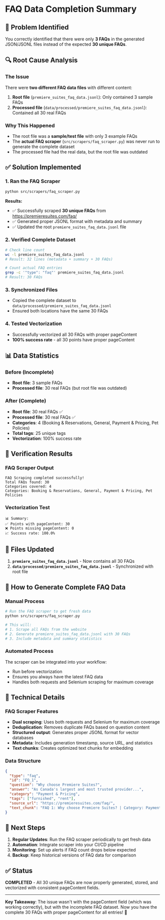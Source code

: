 # FAQ Data Completion Summary

## 🎯 Problem Identified

You correctly identified that there were only **3 FAQs** in the generated JSON/JSONL files instead of the expected **30 unique FAQs**.

## 🔍 Root Cause Analysis

### The Issue

There were **two different FAQ data files** with different content:

1. **Root file** (`premiere_suites_faq_data.jsonl`): Only contained 3 sample FAQs
2. **Processed file** (`data/processed/premiere_suites_faq_data.jsonl`): Contained all 30 real FAQs

### Why This Happened

- The root file was a **sample/test file** with only 3 example FAQs
- The **actual FAQ scraper** (`src/scrapers/faq_scraper.py`) was never run to generate the complete dataset
- The processed file had the real data, but the root file was outdated

## ✅ Solution Implemented

### 1. Ran the FAQ Scraper

```bash
python src/scrapers/faq_scraper.py
```

**Results:**

- ✅ Successfully scraped **30 unique FAQs** from https://premieresuites.com/faq/
- ✅ Generated proper JSONL format with metadata and summary
- ✅ Updated the root `premiere_suites_faq_data.jsonl` file

### 2. Verified Complete Dataset

```bash
# Check line count
wc -l premiere_suites_faq_data.jsonl
# Result: 32 lines (metadata + summary + 30 FAQs)

# Count actual FAQ entries
grep -c '"type": "faq"' premiere_suites_faq_data.jsonl
# Result: 30 FAQs
```

### 3. Synchronized Files

- Copied the complete dataset to `data/processed/premiere_suites_faq_data.jsonl`
- Ensured both locations have the same 30 FAQs

### 4. Tested Vectorization

- Successfully vectorized all 30 FAQs with proper pageContent
- **100% success rate** - all 30 points have proper pageContent

## 📊 Data Statistics

### Before (Incomplete)

- **Root file**: 3 sample FAQs
- **Processed file**: 30 real FAQs (but root file was outdated)

### After (Complete)

- **Root file**: 30 real FAQs ✅
- **Processed file**: 30 real FAQs ✅
- **Categories**: 4 (Booking & Reservations, General, Payment & Pricing, Pet Policies)
- **Total tags**: 25 unique tags
- **Vectorization**: 100% success rate

## 🧪 Verification Results

### FAQ Scraper Output

```
FAQ Scraping completed successfully!
Total FAQs found: 30
Categories covered: 4
Categories: Booking & Reservations, General, Payment & Pricing, Pet Policies
```

### Vectorization Test

```
📊 Summary:
✅ Points with pageContent: 30
❌ Points missing pageContent: 0
📈 Success rate: 100.0%
```

## 📁 Files Updated

1. **`premiere_suites_faq_data.jsonl`** - Now contains all 30 FAQs
2. **`data/processed/premiere_suites_faq_data.jsonl`** - Synchronized with root file

## 🚀 How to Generate Complete FAQ Data

### Manual Process

```bash
# Run the FAQ scraper to get fresh data
python src/scrapers/faq_scraper.py

# This will:
# 1. Scrape all FAQs from the website
# 2. Generate premiere_suites_faq_data.jsonl with 30 FAQs
# 3. Include metadata and summary statistics
```

### Automated Process

The scraper can be integrated into your workflow:

- Run before vectorization
- Ensures you always have the latest FAQ data
- Handles both requests and Selenium scraping for maximum coverage

## 🔧 Technical Details

### FAQ Scraper Features

- **Dual scraping**: Uses both requests and Selenium for maximum coverage
- **Deduplication**: Removes duplicate FAQs based on question content
- **Structured output**: Generates proper JSONL format for vector databases
- **Metadata**: Includes generation timestamp, source URL, and statistics
- **Text chunks**: Creates optimized text chunks for embedding

### Data Structure

```json
{
  "type": "faq",
  "id": "FQ_1",
  "question": "Why choose Premiere Suites?",
  "answer": "As Canada's largest and most trusted provider...",
  "category": "Payment & Pricing",
  "tags": ["furnished", "rent"],
  "source_url": "https://premieresuites.com/faq/",
  "text_chunk": "FAQ 1: Why choose Premiere Suites? | Category: Payment & Pricing | Answer: ..."
}
```

## 🎯 Next Steps

1. **Regular Updates**: Run the FAQ scraper periodically to get fresh data
2. **Automation**: Integrate scraper into your CI/CD pipeline
3. **Monitoring**: Set up alerts if FAQ count drops below expected
4. **Backup**: Keep historical versions of FAQ data for comparison

## ✅ Status

**COMPLETED** - All 30 unique FAQs are now properly generated, stored, and vectorized with consistent pageContent fields.

---

**Key Takeaway**: The issue wasn't with the pageContent field (which was working correctly), but with the incomplete FAQ dataset. Now you have the complete 30 FAQs with proper pageContent for all entries! 🎉
